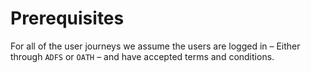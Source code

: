 # Prerequisites

For all of the user journeys we assume the users are logged in &ndash; Either through `ADFS` or `OATH` &ndash; and have accepted terms and conditions.  
